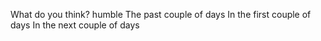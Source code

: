What do you think?
humble
The past couple of days
In the first couple of days
In the next couple of days